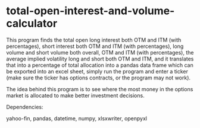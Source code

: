 # total-open-interest-and-volume-calculator
This program finds the total open long interest both OTM and ITM (with percentages), short interest both OTM and ITM (with percentages), long volume and short volume both overall, OTM and ITM (with percentages), the average implied volatility long and short both OTM and ITM, and it translates that into a percentage of total allocation into a pandas data frame which can be exported into an excel sheet, simply run the program and enter a ticker (make sure the ticker has options contracts, or the program may not work). 

The idea behind this program is to see where the most money in the options market is allocated to make better investment decisions.


Dependencies:

yahoo-fin,
pandas,
datetime,
numpy,
xlsxwriter,
openpyxl
